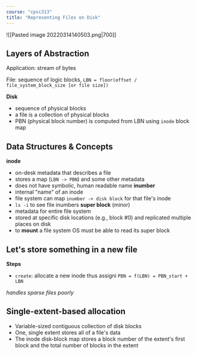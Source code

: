 ```yaml
---
course: "cpsc313"
title: "Representing Files on Disk"
---
```


![[Pasted image 20220314140503.png|700]]

## Layers of Abstraction
Application: stream of bytes

File: sequence of logic blocks, `LBN = floor(offset / file_system_block_size [or file size])`

**Disk**
- sequence of physical blocks
- a file is a collection of physical blocks
- PBN (physical block number) is computed from LBN using `inode` block map

## Data Structures & Concepts
**inode**
- on-desk metadata that describes a file
- stores a map (`LBN -> PBN`) and some other metadata
- does not have symbolic, human readable name
**inumber**
- internal "name" of an inode
- file system can map `inumber -> disk block` for that file's inode
- `ls -i` to see file inumbers
**super block** (minor)
- metadata for entire file system
- stored at specific disk locations (e.g., block #0) and replicated multiple places on disk
- to **mount** a file system OS must be able to read its super block

## Let's store something in a new file
**Steps**
- `create`: allocate a new inode thus assigni
`PBN = f(LBN) = PBN_start + LBN`

*handles sparse files poorly*

## Single-extent-based allocation
- Variable-sized contiguous collection of disk blocks
- One, single extent stores all of a file's data
- The inode disk-block map stores a block number of the extent's first block and the total number of blocks in the extent
